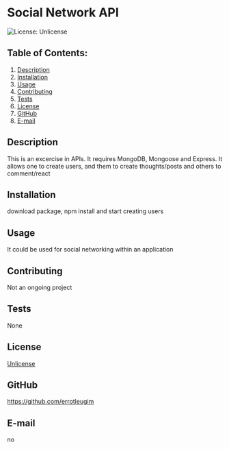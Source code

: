 # Social Network API

![License: Unlicense](https://img.shields.io/badge/license-Unlicense-blue.svg)

## Table of Contents:
  1. [Description](#description) 
  2. [Installation](#installation)
  3. [Usage](#usage)  
  4. [Contributing](#contributing)
  5. [Tests](#tests)
  6. [License](#license)
  7. [GitHub](#gitHub)
  8. [E-mail](#email)

## Description
This is an excercise in APIs. It requires MongoDB, Mongoose and Express. It allows one to create users, and them to create thoughts/posts and others to comment/react 

## Installation
download package, npm install and start creating users

## Usage

It could be used for social networking within an application

## Contributing
Not an ongoing project

## Tests
None

## License
[Unlicense](https://choosealicense.com/licenses/unlicense/)

## GitHub
https://github.com/errotleugim

## E-mail
no